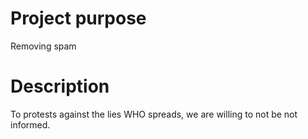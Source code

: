 # Project purpose 

Removing spam


# Description

To protests against the lies WHO spreads, we are willing to not be not informed.
